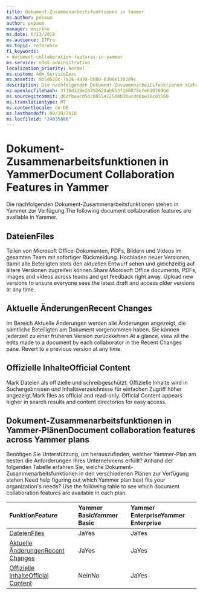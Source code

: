 ```yaml
---
title: Dokument-Zusammenarbeitsfunktionen in Yammer
ms.author: pebaum
author: pebaum
manager: mnirkhe
ms.date: 6/13/2018
ms.audience: ITPro
ms.topic: reference
f1_keywords:
- document-collaboration-features-in-yammer
ms.service: o365-administration
localization_priority: Normal
ms.custom: Adm_ServiceDesc
ms.assetid: 9b5d618c-7a24-4a30-b880-6306e130209c
description: Die nachfolgenden Dokument-Zusammenarbeitsfunktionen stehen in Yammer zur Verfügung.
ms.openlocfilehash: 3f38d139e2b792620ab653f160875efe610769bd
ms.sourcegitcommit: d6dfbaacd56c0855e12500b38acd06be16cd1560
ms.translationtype: MT
ms.contentlocale: de-DE
ms.lasthandoff: 09/19/2018
ms.locfileid: "24035886"
---
```

# <a name="document-collaboration-features-in-yammer"></a><span data-ttu-id="ffdb4-103">Dokument-Zusammenarbeitsfunktionen in Yammer</span><span class="sxs-lookup"><span data-stu-id="ffdb4-103">Document Collaboration Features in Yammer</span></span>

<span data-ttu-id="ffdb4-104">Die nachfolgenden Dokument-Zusammenarbeitsfunktionen stehen in Yammer zur Verfügung.</span><span class="sxs-lookup"><span data-stu-id="ffdb4-104">The following document collaboration features are available in Yammer.</span></span>
  
## <a name="files"></a><span data-ttu-id="ffdb4-105">Dateien</span><span class="sxs-lookup"><span data-stu-id="ffdb4-105">Files</span></span>
<span data-ttu-id="ffdb4-106"><a name="bkmk_Files"> </a></span><span class="sxs-lookup"><span data-stu-id="ffdb4-106"></span></span>

<span data-ttu-id="ffdb4-p101">Teilen von Microsoft Office-Dokumenten, PDFs, Bildern und Videos im gesamten Team mit sofortiger Rückmeldung. Hochladen neuer Versionen, damit alle Beteiligten stets den aktuellen Entwurf sehen und gleichzeitig auf ältere Versionen zugreifen können.</span><span class="sxs-lookup"><span data-stu-id="ffdb4-p101">Share Microsoft Office documents, PDFs, images and videos across teams and get feedback right away. Upload new versions to ensure everyone sees the latest draft and access older versions at any time.</span></span>
  
## <a name="recent-changes"></a><span data-ttu-id="ffdb4-109">Aktuelle Änderungen</span><span class="sxs-lookup"><span data-stu-id="ffdb4-109">Recent Changes</span></span>
<span data-ttu-id="ffdb4-110"><a name="bkmk_RecentChanges"> </a></span><span class="sxs-lookup"><span data-stu-id="ffdb4-110"></span></span>

<span data-ttu-id="ffdb4-p102">Im Bereich Aktuelle Änderungen werden alle Änderungen angezeigt, die sämtliche Beteiligten am Dokument vorgenommen haben. Sie können jederzeit zu einer früheren Version zurückkehren.</span><span class="sxs-lookup"><span data-stu-id="ffdb4-p102">At a glance, view all the edits made to a document by each collaborator in the Recent Changes pane. Revert to a previous version at any time.</span></span>
  
## <a name="official-content"></a><span data-ttu-id="ffdb4-113">Offizielle Inhalte</span><span class="sxs-lookup"><span data-stu-id="ffdb4-113">Official Content</span></span>
<span data-ttu-id="ffdb4-114"><a name="bkmk_OfficialContent"> </a></span><span class="sxs-lookup"><span data-stu-id="ffdb4-114"></span></span>

<span data-ttu-id="ffdb4-p103">Mark Dateien als offizielle und schreibgeschützt. Offizielle Inhalte wird in Suchergebnissen und Inhaltsverzeichnisse für einfachen Zugriff höher angezeigt.</span><span class="sxs-lookup"><span data-stu-id="ffdb4-p103">Mark files as official and read-only. Official Content appears higher in search results and content directories for easy access.</span></span>
  
## <a name="document-collaboration-features-across-yammer-plans"></a><span data-ttu-id="ffdb4-117">Dokument-Zusammenarbeitsfunktionen in Yammer-Plänen</span><span class="sxs-lookup"><span data-stu-id="ffdb4-117">Document collaboration features across Yammer plans</span></span>
<span data-ttu-id="ffdb4-118"><a name="bkmk_OfficialContent"> </a></span><span class="sxs-lookup"><span data-stu-id="ffdb4-118"></span></span>

<span data-ttu-id="ffdb4-p104">Benötigen Sie Unterstützung, um herauszufinden, welcher Yammer-Plan am besten die Anforderungen Ihres Unternehmens erfüllt? Anhand der folgenden Tabelle erfahren Sie, welche Dokument-Zusammenarbeitsfunktionen in den verschiedenen Plänen zur Verfügung stehen.</span><span class="sxs-lookup"><span data-stu-id="ffdb4-p104">Need help figuring out which Yammer plan best fits your organization's needs? Use the following table to see which document collaboration features are available in each plan.</span></span>
  
|<span data-ttu-id="ffdb4-121">**Funktion**</span><span class="sxs-lookup"><span data-stu-id="ffdb4-121">**Feature**</span></span>|<span data-ttu-id="ffdb4-122">**Yammer Basic**</span><span class="sxs-lookup"><span data-stu-id="ffdb4-122">**Yammer Basic**</span></span>|<span data-ttu-id="ffdb4-123">**Yammer Enterprise**</span><span class="sxs-lookup"><span data-stu-id="ffdb4-123">**Yammer Enterprise**</span></span>|
|:-----|:-----|:-----|
|[<span data-ttu-id="ffdb4-124">Dateien</span><span class="sxs-lookup"><span data-stu-id="ffdb4-124">Files</span></span>](document-collaboration-features-in-yammer.md#files) <br/> |<span data-ttu-id="ffdb4-125">Ja</span><span class="sxs-lookup"><span data-stu-id="ffdb4-125">Yes</span></span>  <br/> |<span data-ttu-id="ffdb4-126">Ja</span><span class="sxs-lookup"><span data-stu-id="ffdb4-126">Yes</span></span>  <br/> |
|[<span data-ttu-id="ffdb4-127">Aktuelle Änderungen</span><span class="sxs-lookup"><span data-stu-id="ffdb4-127">Recent Changes</span></span>](document-collaboration-features-in-yammer.md#recent-changes) <br/> |<span data-ttu-id="ffdb4-128">Ja</span><span class="sxs-lookup"><span data-stu-id="ffdb4-128">Yes</span></span>  <br/> |<span data-ttu-id="ffdb4-129">Ja</span><span class="sxs-lookup"><span data-stu-id="ffdb4-129">Yes</span></span>  <br/> |
|[<span data-ttu-id="ffdb4-130">Offizielle Inhalte</span><span class="sxs-lookup"><span data-stu-id="ffdb4-130">Official Content</span></span>](document-collaboration-features-in-yammer.md#official-content) <br/> |<span data-ttu-id="ffdb4-131">Nein</span><span class="sxs-lookup"><span data-stu-id="ffdb4-131">No</span></span>  <br/> |<span data-ttu-id="ffdb4-132">Ja</span><span class="sxs-lookup"><span data-stu-id="ffdb4-132">Yes</span></span>  <br/> |
   

